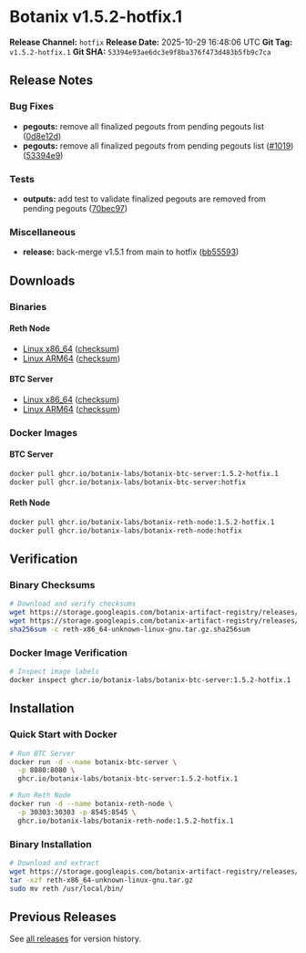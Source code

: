 # Botanix v1.5.2-hotfix.1

**Release Channel:** `hotfix`
**Release Date:** 2025-10-29 16:48:06 UTC
**Git Tag:** `v1.5.2-hotfix.1`
**Git SHA:** `53394e93ae6dc3e9f8ba376f473d483b5fb9c7ca`

## Release Notes


### Bug Fixes

* **pegouts:** remove all finalized pegouts from pending pegouts list ([0d8e12d](https://github.com/botanix-labs/Macbeth/commit/0d8e12dbc2fc75839bf6489f79f80ad6c3a203ab))
* **pegouts:** remove all finalized pegouts from pending pegouts list ([#1019](https://github.com/botanix-labs/Macbeth/issues/1019)) ([53394e9](https://github.com/botanix-labs/Macbeth/commit/53394e93ae6dc3e9f8ba376f473d483b5fb9c7ca))

### Tests

* **outputs:** add test to validate finalized pegouts are removed from pending pegouts ([70bec97](https://github.com/botanix-labs/Macbeth/commit/70bec97a7fae2676bddac9476d43c13bc3794346))

### Miscellaneous

* **release:** back-merge v1.5.1 from main to hotfix ([bb55593](https://github.com/botanix-labs/Macbeth/commit/bb555939c84538c688eba862002f258ebbaa06da))


## Downloads

### Binaries

#### Reth Node
- [Linux x86_64](https://storage.googleapis.com/botanix-artifact-registry/releases/reth/hotfix/1.5.2-hotfix.1/reth-x86_64-unknown-linux-gnu.tar.gz) ([checksum](https://storage.googleapis.com/botanix-artifact-registry/releases/reth/hotfix/1.5.2-hotfix.1/reth-x86_64-unknown-linux-gnu.tar.gz.sha256sum))
- [Linux ARM64](https://storage.googleapis.com/botanix-artifact-registry/releases/reth/hotfix/1.5.2-hotfix.1/reth-aarch64-unknown-linux-gnu.tar.gz) ([checksum](https://storage.googleapis.com/botanix-artifact-registry/releases/reth/hotfix/1.5.2-hotfix.1/reth-aarch64-unknown-linux-gnu.tar.gz.sha256sum))

#### BTC Server
- [Linux x86_64](https://storage.googleapis.com/botanix-artifact-registry/releases/btc-server/hotfix/1.5.2-hotfix.1/btc-server-x86_64-unknown-linux-gnu.tar.gz) ([checksum](https://storage.googleapis.com/botanix-artifact-registry/releases/btc-server/hotfix/1.5.2-hotfix.1/btc-server-x86_64-unknown-linux-gnu.tar.gz.sha256sum))
- [Linux ARM64](https://storage.googleapis.com/botanix-artifact-registry/releases/btc-server/hotfix/1.5.2-hotfix.1/btc-server-aarch64-unknown-linux-gnu.tar.gz) ([checksum](https://storage.googleapis.com/botanix-artifact-registry/releases/btc-server/hotfix/1.5.2-hotfix.1/btc-server-aarch64-unknown-linux-gnu.tar.gz.sha256sum))

### Docker Images

#### BTC Server
```bash
docker pull ghcr.io/botanix-labs/botanix-btc-server:1.5.2-hotfix.1
docker pull ghcr.io/botanix-labs/botanix-btc-server:hotfix
```

#### Reth Node
```bash
docker pull ghcr.io/botanix-labs/botanix-reth-node:1.5.2-hotfix.1
docker pull ghcr.io/botanix-labs/botanix-reth-node:hotfix
```

## Verification

### Binary Checksums
```bash
# Download and verify checksums
wget https://storage.googleapis.com/botanix-artifact-registry/releases/reth/hotfix/1.5.2-hotfix.1/reth-x86_64-unknown-linux-gnu.tar.gz
wget https://storage.googleapis.com/botanix-artifact-registry/releases/reth/hotfix/1.5.2-hotfix.1/reth-x86_64-unknown-linux-gnu.tar.gz.sha256sum
sha256sum -c reth-x86_64-unknown-linux-gnu.tar.gz.sha256sum
```

### Docker Image Verification
```bash
# Inspect image labels
docker inspect ghcr.io/botanix-labs/botanix-btc-server:1.5.2-hotfix.1 --format='{{.Config.Labels}}'
```

## Installation

### Quick Start with Docker
```bash
# Run BTC Server
docker run -d --name botanix-btc-server \
  -p 8080:8080 \
  ghcr.io/botanix-labs/botanix-btc-server:1.5.2-hotfix.1

# Run Reth Node
docker run -d --name botanix-reth-node \
  -p 30303:30303 -p 8545:8545 \
  ghcr.io/botanix-labs/botanix-reth-node:1.5.2-hotfix.1
```

### Binary Installation
```bash
# Download and extract
wget https://storage.googleapis.com/botanix-artifact-registry/releases/reth/hotfix/1.5.2-hotfix.1/reth-x86_64-unknown-linux-gnu.tar.gz
tar -xzf reth-x86_64-unknown-linux-gnu.tar.gz
sudo mv reth /usr/local/bin/
```

## Previous Releases

See [all releases](../../README.md#releases) for version history.
